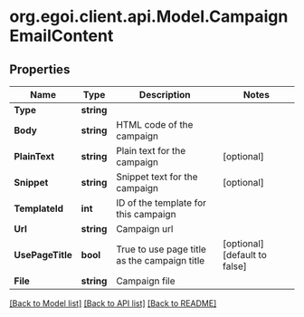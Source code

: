 
# org.egoi.client.api.Model.CampaignEmailContent

## Properties

Name | Type | Description | Notes
------------ | ------------- | ------------- | -------------
**Type** | **string** |  | 
**Body** | **string** | HTML code of the campaign | 
**PlainText** | **string** | Plain text for the campaign | [optional] 
**Snippet** | **string** | Snippet text for the campaign | [optional] 
**TemplateId** | **int** | ID of the template for this campaign | 
**Url** | **string** | Campaign url | 
**UsePageTitle** | **bool** | True to use page title as the campaign title | [optional] [default to false]
**File** | **string** | Campaign file | 

[[Back to Model list]](../README.md#documentation-for-models)
[[Back to API list]](../README.md#documentation-for-api-endpoints)
[[Back to README]](../README.md)

